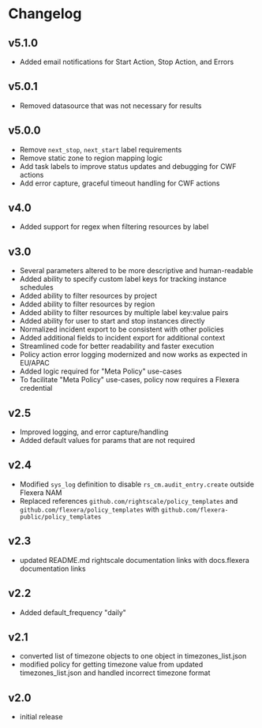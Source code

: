 # Changelog

## v5.1.0

- Added email notifications for Start Action, Stop Action, and Errors

## v5.0.1

- Removed datasource that was not necessary for results

## v5.0.0

- Remove `next_stop`, `next_start` label requirements
- Remove static zone to region mapping logic
- Add task labels to improve status updates and debugging for CWF actions
- Add error capture, graceful timeout handling for CWF actions

## v4.0

- Added support for regex when filtering resources by label

## v3.0

- Several parameters altered to be more descriptive and human-readable
- Added ability to specify custom label keys for tracking instance schedules
- Added ability to filter resources by project
- Added ability to filter resources by region
- Added ability to filter resources by multiple label key:value pairs
- Added ability for user to start and stop instances directly
- Normalized incident export to be consistent with other policies
- Added additional fields to incident export for additional context
- Streamlined code for better readability and faster execution
- Policy action error logging modernized and now works as expected in EU/APAC
- Added logic required for "Meta Policy" use-cases
- To facilitate "Meta Policy" use-cases, policy now requires a Flexera credential

## v2.5

- Improved logging, and error capture/handling
- Added default values for params that are not required

## v2.4

- Modified `sys_log` definition to disable `rs_cm.audit_entry.create` outside Flexera NAM
- Replaced references `github.com/rightscale/policy_templates` and `github.com/flexera/policy_templates` with `github.com/flexera-public/policy_templates`

## v2.3

- updated README.md rightscale documentation links with docs.flexera documentation links

## v2.2

- Added default_frequency "daily"

## v2.1

- converted list of timezone objects to one object in timezones_list.json
- modified policy for getting timezone value from updated timezones_list.json and handled incorrect timezone format

## v2.0

- initial release
